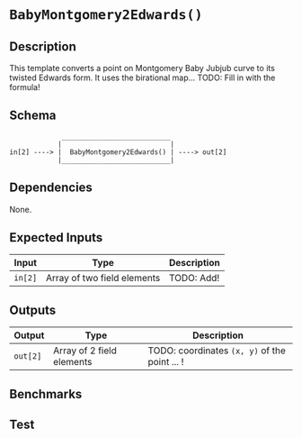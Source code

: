 # `BabyMontgomery2Edwards()`

## Description

This template converts a point on Montgomery Baby Jubjub curve to its twisted Edwards form. It uses the birational map... TODO: Fill in with the formula! 

## Schema

```
             ___________________________     
            |                           |
in[2] ----> |  BabyMontgomery2Edwards() | ----> out[2]
            |___________________________|
```

## Dependencies

None.

## Expected Inputs

| Input         | Type           | Description         |                                            
| ------------- | -------------  | -------------       | 
| `in[2]`       | Array of two field elements  | TODO: Add!  |

## Outputs

| Output        | Type           | Description     |
| ------------- | -------------  | ----------      | 
| `out[2]`      | Array of 2 field elements  | TODO: coordinates `(x, y)` of the point ... ! |

## Benchmarks 

## Test